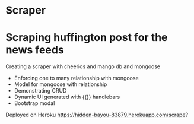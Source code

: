 # Scraper
# Scraping huffington post for the news feeds
Creating a scraper with cheerios and mango db and mongoose


* Enforcing one to many relationship with mongoose
* Model for mongoose with relationship
* Demonstrating CRUD 
* Dynamic UI generated with {{}} handlebars
* Bootstrap modal

Deployed on Heroku
https://hidden-bayou-83879.herokuapp.com/scrape?
